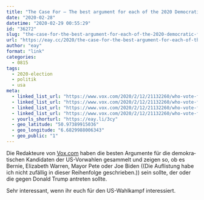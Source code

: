```yaml
---
title: "The Case For – The best argument for each of the 2020 Democratic frontrunners"
date: "2020-02-28"
datetime: "2020-02-29 00:55:29"
id: "36272"
slug: "the-case-for-the-best-argument-for-each-of-the-2020-democratic-frontrunners"
url: "https://eay.cc/2020/the-case-for-the-best-argument-for-each-of-the-2020-democratic-frontrunners/"
author: "eay"
format: "link"
categories:
  - 0815
tags:
  - 2020-election
  - politik
  - usa
meta:
  - linked_list_url: "https://www.vox.com/2020/2/12/21132260/who-vote-for-biden-sanders-warren-buttigieg-bloomberg-klobuchar"
  - linked_list_url: "https://www.vox.com/2020/2/12/21132260/who-vote-for-biden-sanders-warren-buttigieg-bloomberg-klobuchar"
  - linked_list_url: "https://www.vox.com/2020/2/12/21132260/who-vote-for-biden-sanders-warren-buttigieg-bloomberg-klobuchar"
  - linked_list_url: "https://www.vox.com/2020/2/12/21132260/who-vote-for-biden-sanders-warren-buttigieg-bloomberg-klobuchar"
  - yourls_shorturl: "https://eay.li/3cy"
  - geo_latitude: "50.97389915036"
  - geo_longitude: "6.6829988006343"
  - geo_public: "1"
---
```


Die Redakteure von [Vox.com](https://www.vox.com/) haben die besten Argumente für die demokra­tischen Kandidaten der US-Vorwahlen gesammelt und zeigen so, ob es Bernie, Elizabeth Warren, Mayor Pete oder Joe Biden ((Die Auflistung habe ich nicht zufällig in dieser Reihenfolge geschrieben.)) sein sollte, der oder die gegen Donald Trump antreten sollte.

Sehr interessant, wenn ihr euch für den US-Wahlkampf interessiert.
